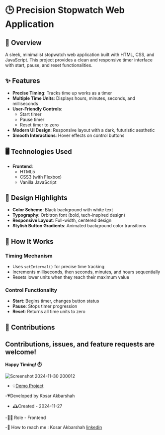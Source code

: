 # 🕒 Precision Stopwatch Web Application

## 📝 Overview
A sleek, minimalist stopwatch web application built with HTML, CSS, and JavaScript. This project provides a clean and responsive timer interface with start, pause, and reset functionalities.

## ✨ Features
- **Precise Timing**: Tracks time up works as a timer
- **Multiple Time Units**: Displays hours, minutes, seconds, and milliseconds
- **User-Friendly Controls**:
  - Start timer
  - Pause timer
  - Reset timer to zero
- **Modern UI Design**: Responsive layout with a dark, futuristic aesthetic
- **Smooth Interactions**: Hover effects on control buttons

## 🖥️ Technologies Used
- **Frontend**:
  - HTML5
  - CSS3 (with Flexbox)
  - Vanilla JavaScript

## 🎨 Design Highlights
- **Color Scheme**: Black background with white text
- **Typography**: Orbitron font (bold, tech-inspired design)
- **Responsive Layout**: Full-width, centered design
- **Stylish Button Gradients**: Animated background color transitions

## 🚀 How It Works

### Timing Mechanism
- Uses `setInterval()` for precise time tracking
- Increments milliseconds, then seconds, minutes, and hours sequentially
- Resets lower units when they reach their maximum value

### Control Functionality
- **Start**: Begins timer, changes button status
- **Pause**: Stops timer progression
- **Reset**: Returns all time units to zero




## 🤝 Contributions
Contributions, issues, and feature requests are welcome! 
---

**Happy Timing! ⏱️**

![Screenshot 2024-11-30 200012](https://github.com/user-attachments/assets/b236d0c3-e692-4b31-a41a-a86020f51361)



- 💡[Demo Project]( https://kosarakbarshah.github.io/count-up-timer/)

-💗Developed by Kosar Akbarshah

- 🕰Created - 2024-11-27

-👩‍💻 Role - Frontend 

-💭 How to reach me : Kosar Akbarshah [linkedin](https://www.linkedin.com/in/kosar-akbarshah-22102b1b6/)

